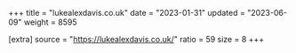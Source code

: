 +++
title = "lukealexdavis.co.uk"
date = "2023-01-31"
updated = "2023-06-09"
weight = 8595

[extra]
source = "https://lukealexdavis.co.uk/"
ratio = 59
size = 8
+++
